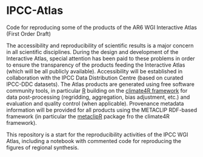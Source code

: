 # IPCC-Atlas
Code for reproducing some of the products of the AR6 WGI Interactive Atlas (First Order Draft)

The accessibility and reproducibility of scientific results is a major concern in all scientific disciplines. During the design and development of the Interactive Atlas, special attention has been paid to these problems in order to ensure the transparency of the products feeding the Interactive Atlas (which will be all publicly available). Accessibility will be established in collaboration with the IPCC Data Distribution Centre (based on curated IPCC-DDC datasets). The Atlas products are generated using free software community tools, in particular [R](https://www.r-project.org) building on the [climate4R framework](https://github.com/SantanderMetGroup/climate4R) for data post-processing (regridding, aggregation, bias adjustment, etc.) and evaluation and quality control (when applicable). Provenance metadata information will be provided for all products using the METACLIP RDF-based framework (in particular the [metaclipR](https://github.com/metaclip/metaclipR) package fro the climate4R framework).

This repository is a start for the reproducibility activities of the IPCC WGI Atlas, including a notebook with commented code for reproducing the figures of regional synthesis.  
